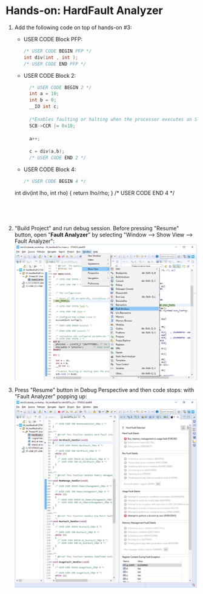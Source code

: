 # Hands-on: HardFault Analyzer

1. Add the following code on top of hands-on #3:
   
   * USER CODE Block PFP:
   
     ```c
     /* USER CODE BEGIN PFP */
     int div(int , int );
     /* USER CODE END PFP */
     ```
   
   * USER CODE Block 2:
   
     ```c
       /* USER CODE BEGIN 2 */
       int a = 10;
       int b = 0;
       __IO int c;
      
       /*Enables faulting or halting when the processor executes an SDIV or UDIV instruction with a divisor of 0*/
       SCB->CCR |= 0x10;
      
       a++;
       
       c = div(a,b);
       /* USER CODE END 2 */
     ```
   
   * USER CODE Block 4:
     
     ```c
     /* USER CODE BEGIN 4 */
    int div(int lho, int rho)
     {
       return lho/rho;
     }
     /* USER CODE END 4 */
     ```

   


2. "Build Project" and run debug session. Before pressing "Resume" button, open "**Fault Analyzer**" by selecting "Window --> Show View --> Fault Analyzer":
   ![](../../docs/imgs/hands-on/06_00.png)
   
   
   
3. Press "Resume" button in Debug Perspective and then code stops: with "Fault Analyzer" popping up:
    ![](../../docs/imgs/hands-on/06_01.png)

  




